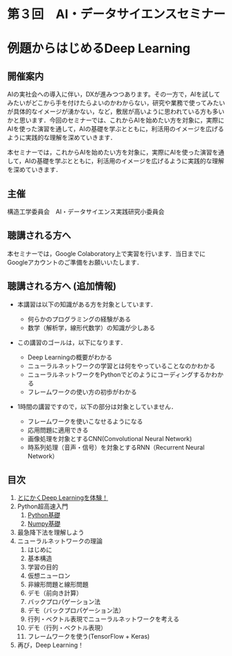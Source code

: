 # 第３回　AI・データサイエンスセミナー
# 例題からはじめるDeep Learning

## 開催案内
AIの実社会への導入に伴い，DXが進みつつあります。その一方で，AIを試してみたいがどこから手を付けたらよいのかわからない，研究や業務で使ってみたいが具体的なイメージが湧かない，など，敷居が高いように思われている方も多いかと思います．今回のセミナーでは、これからAIを始めたい方を対象に，実際にAIを使った演習を通して，AIの基礎を学ぶとともに，利活用のイメージを広げるように実践的な理解を深めていきます．

本セミナーでは，これからAIを始めたい方を対象に，実際にAIを使った演習を通して，AIの基礎を学ぶとともに，利活用のイメージを広げるように実践的な理解を深めていきます．

## 主催
構造工学委員会　AI・データサイエンス実践研究小委員会

## 聴講される方へ
本セミナーでは，Google Colaboratory上で実習を行います．当日までにGoogleアカウントのご準備をお願いいたします．

## 聴講される方へ (追加情報)
- 本講習は以下の知識がある方を対象としています．
    - 何らかのプログラミングの経験がある
    - 数学（解析学，線形代数学）の知識が少しある
    
- この講習のゴールは，以下になります．
    - Deep Learningの概要がわかる
    - ニューラルネットワークの学習とは何をやっていることなのかわかる
    - ニューラルネットワークをPythonでどのようにコーディングするかわかる
    - フレームワークの使い方の初歩がわかる

- 1時間の講習ですので，以下の部分は対象としていません．
    - フレームワークを使いこなせるようになる
    - 応用問題に適用できる
    - 画像処理を対象とするCNN(Convolutional Neural Network)
    - 時系列処理（音声・信号）を対象とするRNN（Recurrent Neural Network）

## 目次

1. [とにかくDeep Learningを体験！](https://github.com/crotsu/Deep_Learning_Starting_with_Examples/blob/main/chap1_colab/chap1_document.ipynb)
1. Python超高速入門
   1. [Python基礎](https://github.com/crotsu/Deep_Learning_Starting_with_Examples/blob/main/chap1_python/chap2_1_python.ipynb)
   1. [Numpy基礎](https://github.com/crotsu/Deep_Learning_Starting_with_Examples/blob/main/chap2_python/chap2_2_numpy.ipynb)
1.  最急降下法を理解しよう
1. ニューラルネットワークの理論
   1. はじめに
   1. 基本構造
   1. 学習の目的
   1. 仮想ニューロン
   1. 非線形問題と線形問題
   1. デモ（前向き計算）
   1. バックプロパゲーション法
   1. デモ（バックプロパゲーション法）
   1. 行列・ベクトル表現でニューラルネットワークを考える
   1. デモ（行列・ベクトル表現）
   1. フレームワークを使う(TensorFlow + Keras)
1. 再び，Deep Learning！